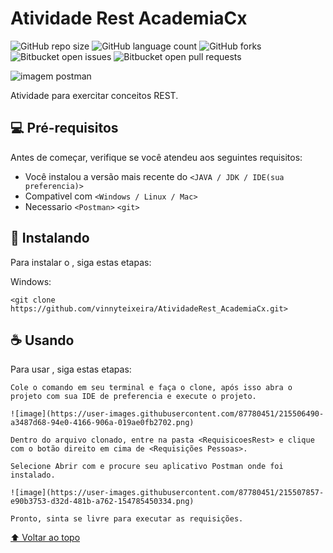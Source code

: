 # Atividade Rest AcademiaCx

<!---Esses são exemplos. Veja https://shields.io para outras pessoas ou para personalizar este conjunto de escudos. Você pode querer incluir dependências, status do projeto e informações de licença aqui--->

![GitHub repo size](https://img.shields.io/github/repo-size/iuricode/README-template?style=for-the-badge)
![GitHub language count](https://img.shields.io/github/languages/count/iuricode/README-template?style=for-the-badge)
![GitHub forks](https://img.shields.io/github/forks/iuricode/README-template?style=for-the-badge)
![Bitbucket open issues](https://img.shields.io/bitbucket/issues/iuricode/README-template?style=for-the-badge)
![Bitbucket open pull requests](https://img.shields.io/bitbucket/pr-raw/iuricode/README-template?style=for-the-badge)

<img src="![image](https://user-images.githubusercontent.com/87780451/215504948-7f00cfc3-5747-4cc0-b9d4-d80644a58097.png)" alt="imagem postman">

Atividade para exercitar conceitos REST.


## 💻 Pré-requisitos

Antes de começar, verifique se você atendeu aos seguintes requisitos:
<!---Estes são apenas requisitos de exemplo. Adicionar, duplicar ou remover conforme necessário--->
* Você instalou a versão mais recente do `<JAVA / JDK / IDE(sua preferencia)>`
* Compativel com `<Windows / Linux / Mac>`
* Necessario `<Postman>` `<git>`


## 🚀 Instalando <Atividade Rest AcademiaCx>

Para instalar o <Atividade Rest AcademiaCx>, siga estas etapas:

Windows:
```
<git clone https://github.com/vinnyteixeira/AtividadeRest_AcademiaCx.git>
```

## ☕ Usando <Atividade Rest AcademiaCx>

Para usar <tividade Rest AcademiaCx>, siga estas etapas:

```
Cole o comando em seu terminal e faça o clone, após isso abra o projeto com sua IDE de preferencia e execute o projeto.

![image](https://user-images.githubusercontent.com/87780451/215506490-a3487d68-94e0-4166-906a-019ae0fb2702.png)

Dentro do arquivo clonado, entre na pasta <RequisicoesRest> e clique com o botão direito em cima de <Requisições Pessoas>.

Selecione Abrir com e procure seu aplicativo Postman onde foi instalado.

![image](https://user-images.githubusercontent.com/87780451/215507857-e90b3753-d32d-481b-a762-154785450334.png)

Pronto, sinta se livre para executar as requisições.

```


[⬆ Voltar ao topo](#nome-do-projeto)<br>
